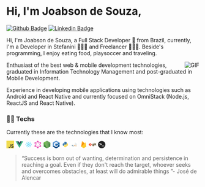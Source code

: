 # Hi, I'm Joabson de Souza,
[![Github Badge](https://img.shields.io/badge/-Github-000?style=flat-square&logo=Github&logoColor=white&link=https://github.com/https://github.com/joabsondesouza)](https://github.com/https://github.com/joabsondesouza)
[![Linkedin Badge](https://img.shields.io/badge/-LinkedIn-blue?style=flat-square&logo=Linkedin&logoColor=white&link=https://www.linkedin.com/in/joabsondesouza/)](https://www.linkedin.com/in/joabsondesouza/)

Hi, I'm Joabson de Souza, a Full Stack Developer 🚀 from Brazil, currently, I'm a Developer in Stefanini 🙍🏽‍♂️ and Freelancer 👨🏽‍💻. 
Beside's programming, I enjoy eating food, playsoccer and traveling.

<img align="right" alt="GIF" src="https://media.giphy.com/media/836HiJc7pgzy8iNXCn/giphy.gif" />

Enthusiast of the best web & mobile development technologies, graduated in Information Technology Management and post-graduated in Mobile Development.

Experience in developing mobile applications using technologies such as Android and React Native and currently focused on OmniStack (Node.js, ReactJS and React Native).

### :man_technologist:  Techs

Currently these are the technologies that I know most:

<code><img height="20" src="https://raw.githubusercontent.com/github/explore/80688e429a7d4ef2fca1e82350fe8e3517d3494d/topics/javascript/javascript.png"></code>
<code><img height="20" src="https://raw.githubusercontent.com/github/explore/80688e429a7d4ef2fca1e82350fe8e3517d3494d/topics/vue/vue.png"></code>
<code><img height="20" src="https://raw.githubusercontent.com/github/explore/80688e429a7d4ef2fca1e82350fe8e3517d3494d/topics/react/react.png"></code>
<code><img height="20" src="https://raw.githubusercontent.com/github/explore/5c058a388828bb5fde0bcafd4bc867b5bb3f26f3/topics/graphql/graphql.png"></code>
<code><img height="20" src="https://raw.githubusercontent.com/github/explore/80688e429a7d4ef2fca1e82350fe8e3517d3494d/topics/nodejs/nodejs.png"></code>
<code><img height="20" src="https://raw.githubusercontent.com/github/explore/80688e429a7d4ef2fca1e82350fe8e3517d3494d/topics/cpp/cpp.png"></code>
<code><img height="20" src="https://raw.githubusercontent.com/github/explore/80688e429a7d4ef2fca1e82350fe8e3517d3494d/topics/python/python.png"></code>
<code><img height="20" src="https://raw.githubusercontent.com/github/explore/80688e429a7d4ef2fca1e82350fe8e3517d3494d/topics/mysql/mysql.png"></code>
<code><img height="20" src="https://raw.githubusercontent.com/github/explore/80688e429a7d4ef2fca1e82350fe8e3517d3494d/topics/firebase/firebase.png"></code>
<code><img height="20" src="https://raw.githubusercontent.com/github/explore/80688e429a7d4ef2fca1e82350fe8e3517d3494d/topics/git/git.png"></code>
<code><img height="20" src="https://raw.githubusercontent.com/github/explore/80688e429a7d4ef2fca1e82350fe8e3517d3494d/topics/terminal/terminal.png"></code>



> “Success is born out of wanting, determination and persistence in reaching a goal. Even if they don't reach the target, whoever seeks and overcomes obstacles, at least will do admirable things ”- José de Alencar

   [React Native]: <https://reactnative.dev>
   [React JS]: <https://pt-br.reactjs.org>
   [Node.js]: <http://nodejs.org>
   [Android]: <https://www.android.com/intl/pt-BR_br>
